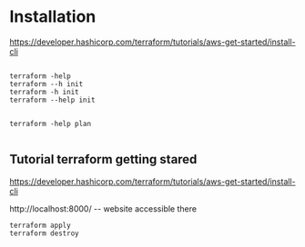 # Installation

https://developer.hashicorp.com/terraform/tutorials/aws-get-started/install-cli



```

terraform -help
terraform --h init
terraform -h init
terraform --help init


terraform -help plan


```

## Tutorial terraform getting stared 
https://developer.hashicorp.com/terraform/tutorials/aws-get-started/install-cli

http://localhost:8000/ -- website accessible there

```
terraform apply
terraform destroy

```

